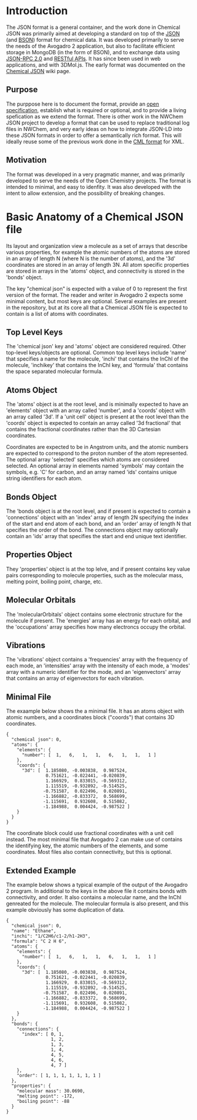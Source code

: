 # Introduction

The JSON format is a general container, and the work done in Chemical JSON was primarily aimed at developing a standard on top of the [JSON][JSON] (and [BSON][BSON]) format for chemical data. It was developed primarily to serve the needs of the Avogadro 2 application, but also to facilitate efficient storage in MongoDB (in the form of BSON), and to exchange data using [JSON-RPC 2.0][JSONRPC] and [RESTful APIs][REST]. It has since been used in web applications, and with 3DMol.js. The early format was documented on the [Chemical JSON][CJSONWiki] wiki page.

## Purpose

The purppose here is to document the format, provide an [open specification][openspec], establish what is required or optional, and to provide a living spefication as we extend the format. There is other work in the NWChem JSON project to develop a format that can be used to replace traditional log files in NWChem, and very early ideas on how to integrate JSON-LD into these JSON formats in order to offer a semantically rich format. This will ideally reuse some of the previous work done in the [CML format][CML] for XML.

## Motivation

The format was developed in a very pragmatic manner, and was primarily developed to serve the needs of the Open Chemistry projects. The format is intended to minimal, and easy to idenfity. It was also developed with the intent to allow extension, and the possibility of breaking changes.

# Basic Anatomy of a Chemical JSON file

Its layout and organization view a molecule as a set of arrays that describe various properties, for example the atomic numbers of the atoms are stored in an array of length N (where N is the number of atoms), and the '3d' coordinates are stored in an array of length 3N. All atom specific properties are stored in arrays in the 'atoms' object, and connectivity is stored in the 'bonds' object.

The key "chemical json" is expected with a value of 0 to represent the first version of the format. The reader and writer in Avogadro 2 expects some minimal content, but most keys are optional. Several examples are present in the repository, but at its core all that a Chemical JSON file is expected to contain is a list of atoms with coordinates.

## Top Level Keys

The 'chemical json' key and 'atoms' object are considered required. Other top-level keys/objects are optional. Common top level keys include 'name' that specifies a name for the molecule, 'inchi' that contains the InChI of the molecule, 'inchikey' that contains the InChI key, and 'formula' that contains the space separated molecular formula.

## Atoms Object

The 'atoms' object is at the root level, and is minimally expected to have an 'elements' object with an array called 'number', and a 'coords' object with an array called '3d'. If a 'unit cell' object is present at the root level than the 'coords' object is expected to contain an array called '3d fractional' that contains the fractional coordinates rather than the 3D Cartesian coordinates.

Coordinates are expected to be in Angstrom units, and the atomic numbers are expected to correspond to the proton number of the atom represented. The optional array 'selected' specifies which atoms are considered selected. An optional array in elements named 'symbols' may contain the symbols, e.g. 'C' for carbon, and an array named 'ids' contains unique string identifiers for each atom.

## Bonds Object

The 'bonds object is at the root level, and if present is expected to contain a 'connections' object with an 'index' array of length 2N specifying the index of the start and end atom of each bond, and an 'order' array of length N that specifies the order of the bond. The connections object may optionally contain an 'ids' array that specifies the start and end unique text identifier.

## Properties Object

They 'properties' object is at the top lelve, and if present contains key value pairs corresponding to molecule properties, such as the molecular mass, melting point, boiling point, charge, etc.

## Molecular Orbitals

The 'molecularOrbitals' object contains some electronic structure for the molecule if present. The 'energies' array has an energy for each orbital, and the 'occupations' array specifies how many electroncs occupy the orbital.

## Vibrations

The 'vibrations' object contains a 'frequencies' array with the frequency of each mode, an 'intensities' array with the intensity of each mode, a 'modes' array with a numeric identifier for the mode, and an 'eigenvectors' array that contains an array of eigenvectors for each vibration.

## Minimal File

The exaample below shows the a minimal file. It has an atoms object with atomic numbers, and a coordinates block ("coords") that contains 3D coordinates.

    {
      "chemical json": 0,
      "atoms": {
        "elements": {
          "number": [  1,   6,   1,   1,   6,   1,   1,   1 ]
        },
        "coords": {
          "3d": [  1.185080, -0.003838,  0.987524,
                   0.751621, -0.022441, -0.020839,
                   1.166929,  0.833015, -0.569312,
                   1.115519, -0.932892, -0.514525,
                  -0.751587,  0.022496,  0.020891,
                  -1.166882, -0.833372,  0.568699,
                  -1.115691,  0.932608,  0.515082,
                  -1.184988,  0.004424, -0.987522 ]
        }
      }
    }

The coordinate block could use fractional coordinates with a unit cell instead. The most minimal file that Avogadro 2 can make use of contains the identifying key, the atomic numbers of the elements, and some coordinates. Most files also contain connectivity, but this is optional.

## Extended Example

The example below shows a typical example of the output of the Avogadro 2 program. In additional to the keys in the above file it contains bonds with connectivity, and order. It also contains a molecular name, and the InChI genreated for the molecule. The molecular formula is also present, and this example obviously has some duplication of data.

    {
      "chemical json": 0,
      "name": "Ethane",
      "inchi": "1/C2H6/c1-2/h1-2H3",
      "formula": "C 2 H 6",
      "atoms": {
        "elements": {
          "number": [  1,   6,   1,   1,   6,   1,   1,   1 ]
        },
        "coords": {
          "3d": [  1.185080, -0.003838,  0.987524,
                   0.751621, -0.022441, -0.020839,
                   1.166929,  0.833015, -0.569312,
                   1.115519, -0.932892, -0.514525,
                  -0.751587,  0.022496,  0.020891,
                  -1.166882, -0.833372,  0.568699,
                  -1.115691,  0.932608,  0.515082,
                  -1.184988,  0.004424, -0.987522 ]
        }
      },
      "bonds": {
        "connections": {
          "index": [ 0, 1,
                     1, 2,
                     1, 3,
                     1, 4,
                     4, 5,
                     4, 6,
                     4, 7 ]
        },
        "order": [ 1, 1, 1, 1, 1, 1, 1 ]
      },
      "properties": {
        "molecular mass": 30.0690,
        "melting point": -172,
        "boiling point": -88
      }
    }

[CJSONWiki]: http://wiki.openchemistry.org/Chemical_JSON "Chemical JSON"
[JSON]: http://www.json.org/ "JSON"
[BSON]: http://bsonspec.org/ "BSON"
[JSONRPC]: http://www.jsonrpc.org/specification "JSON-RPC 2.0"
[REST]: https://en.wikipedia.org/wiki/Representational_state_transfer "REST"
[openspec]: https://en.wikipedia.org/wiki/Open_specifications "Open specifications"
[CML]: http://www.xml-cml.org/ "Chemical Markup Language - CML"
